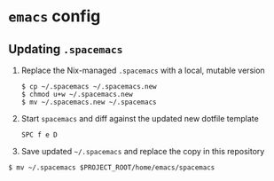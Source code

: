 # `emacs` config

## Updating `.spacemacs`

1. Replace the Nix-managed `.spacemacs` with a local, mutable version

   ```
   $ cp ~/.spacemacs ~/.spacemacs.new
   $ chmod u+w ~/.spacemacs.new
   $ mv ~/.spacemacs.new ~/.spacemacs
   ```

2. Start `spacemacs` and diff against the updated new dotfile template

   `SPC f e D`

3. Save updated `~/.spacemacs` and replace the copy in this repository

  ```
  $ mv ~/.spacemacs $PROJECT_ROOT/home/emacs/spacemacs
  ```
